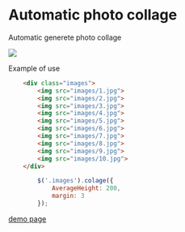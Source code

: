 # Automatic photo collage
Automatic generete photo collage

<img src="http://i.imgur.com/ynwMunQ.jpg">

Example of use

```html
	<div class="images">
		<img src="images/1.jpg">
		<img src="images/2.jpg">
		<img src="images/3.jpg">
		<img src="images/4.jpg">
		<img src="images/5.jpg">
		<img src="images/6.jpg">
		<img src="images/7.jpg">
		<img src="images/8.jpg">
		<img src="images/9.jpg">
		<img src="images/10.jpg">
	</div>
```

```javascript
		$('.images').colage({
			AverageHeight: 200,
			margin: 3
		});
```

<a href="https://jsfiddle.net/FastEngine/v7sefrcw/2/" target="_blank">demo page</a>
